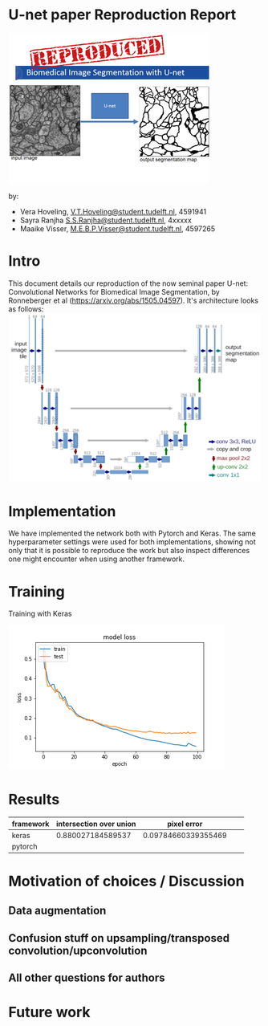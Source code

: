 # U-net paper Reproduction Report
![alt text](/figs/teaserimage.png "U-net reproduction")

by: 
* Vera Hoveling, V.T.Hoveling@student.tudelft.nl, 4591941
* Sayra Ranjha S.S.Ranjha@student.tudelft.nl, 4xxxxx
* Maaike Visser, M.E.B.P.Visser@student.tudelft.nl, 4597265

# Intro
This document details our reproduction of the now seminal paper U-net: Convolutional Networks for Biomedical Image Segmentation, by Ronneberger et al (https://arxiv.org/abs/1505.04597). It's architecture looks as follows:
![alt text](/figs/u-net-architecture.png "U-net architecture")

# Implementation
We have implemented the network both with Pytorch and Keras. The same hyperparameter settings were used for both implementations, showing not only that it is possible to reproduce the work but also inspect differences one might encounter when using another framework.

# Training
Training with Keras

![alt text](/figs/learning_curve_opt_SGD__100eps_wvalidation_lrscheduling.png "Training in Keras")

# Results

| framework | intersection over union | pixel error         |   |   |
|-----------|-------------------------|---------------------|---|---|
| keras     | 0.880027184589537       | 0.09784660339355469 |   |   |
| pytorch   |                         |                     |   |   |

# Motivation of choices / Discussion

## Data augmentation
## Confusion stuff on upsampling/transposed convolution/upconvolution
## All other questions for authors

# Future work
